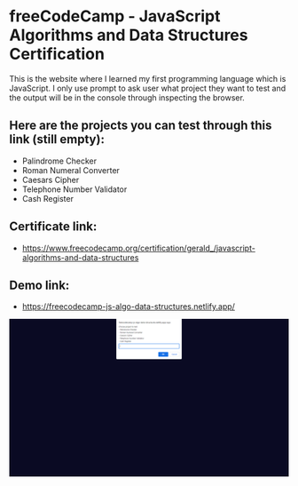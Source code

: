 # freeCodeCamp - JavaScript Algorithms and Data Structures Certification

This is the website where I learned my first programming language which is JavaScript. I only use prompt to ask user what project they want to test and the output will be in the console through inspecting the browser.

## Here are the projects you can test through this link (still empty):

- Palindrome Checker
- Roman Numeral Converter
- Caesars Cipher
- Telephone Number Validator
- Cash Register

## Certificate link:

- https://www.freecodecamp.org/certification/gerald_/javascript-algorithms-and-data-structures

## Demo link:

- https://freecodecamp-js-algo-data-structures.netlify.app/

![algo and data structures testing](./Capture.PNG)
